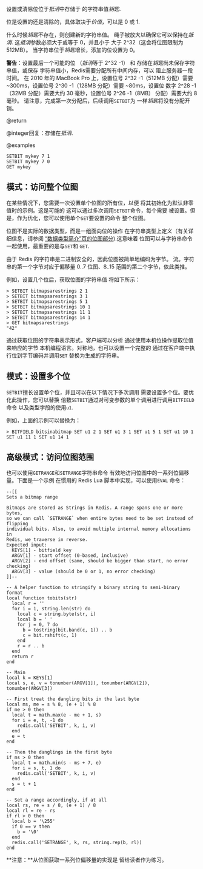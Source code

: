 设置或清除位位于*抵消*中存储于 的字符串值*钥匙*.

位是设置的还是清除的，具体取决于*价值*，可以是 0 或
1\.

什么时候*钥匙*不存在，则创建新的字符串值。
绳子被放大以确保它可以保持在*抵消*.
这*抵消*参数必须大于或等于 0，并且小于
大于 2^32（这会将位图限制为 512MB）。
当字符串位于*钥匙*增长，添加的位设置为 0。

**警告**：设置最后一个可能的位 （*抵消*等于 2^32 -1） 和
存储在*钥匙*尚未保存字符串值，或保存
字符串值小，Redis需要分配所有中间内存，可以
阻止服务器一段时间。
在 2010 年的 MacBook Pro 上，设置位号 2^32 -1（512MB 分配）需要
\~300ms，设置位号 2^30 -1（128MB 分配）需要 ~80ms，设置位
数字 2^28 -1（32MB 分配）需要大约 30 毫秒，设置位号 2^26 -1（8MB）
分配）需要大约 8 毫秒。
请注意，完成第一次分配后，后续调用`SETBIT`为
一样*钥匙*将没有分配开销。

@return

@integer回复：存储在*抵消*.

@examples

```cli
SETBIT mykey 7 1
SETBIT mykey 7 0
GET mykey
```

## 模式：访问整个位图

在某些情况下，您需要一次设置单个位图的所有位，以便
将其初始化为默认非零值时的示例。这是可能的
这可以通过多次调用`SETBIT`命令，每个需要
被设置。但是，作为优化，您可以使用单个`SET`要设置的命令
整个位图。

位图不是实际的数据类型，而是一组面向位的操作
在字符串类型上定义（有关详细信息，请参阅
[“数据类型简介”页的位图部分][ti]).这意味着
位图可以与字符串命令一起使用，最重要的是与`SET`和
`GET`.

由于 Redis 的字符串是二进制安全的，因此位图被简单地编码为字节。
流。字符串的第一个字节对应于偏移量 0..7
位图、8..15 范围的第二个字节，依此类推。

例如，设置几个位后，获取位图的字符串值
将如下所示：

    > SETBIT bitmapsarestrings 2 1
    > SETBIT bitmapsarestrings 3 1
    > SETBIT bitmapsarestrings 5 1
    > SETBIT bitmapsarestrings 10 1
    > SETBIT bitmapsarestrings 11 1
    > SETBIT bitmapsarestrings 14 1
    > GET bitmapsarestrings
    "42"

通过获取位图的字符串表示形式，客户端可以分析
通过使用本机位操作提取位值来响应的字节
本机编程语言。对称地，也可以设置一个完整的
通过在客户端中执行位到字节编码并调用`SET`
替换为生成的字符串。

[ti]: /topics/data-types-intro#bitmaps

## 模式：设置多个位

`SETBIT`擅长设置单个位，并且可以在以下情况下多次调用
需要设置多个位。要优化此操作，您可以替换
倍数`SETBIT`通过对可变参数的单个调用进行调用`BITFIELD`命令
以及类型字段的使用`u1`.

例如，上面的示例可以替换为：

    > BITFIELD bitsinabitmap SET u1 2 1 SET u1 3 1 SET u1 5 1 SET u1 10 1 SET u1 11 1 SET u1 14 1

## 高级模式：访问位图范围

也可以使用`GETRANGE`和`SETRANGE`字符串命令
有效地访问位图中的一系列位偏移量。下面是一个示例
在惯用的 Redis Lua 脚本中实现，可以使用`EVAL`
命令：

    --[[
    Sets a bitmap range

    Bitmaps are stored as Strings in Redis. A range spans one or more bytes,
    so we can call `SETRANGE` when entire bytes need to be set instead of flipping
    individual bits. Also, to avoid multiple internal memory allocations in
    Redis, we traverse in reverse.
    Expected input:
      KEYS[1] - bitfield key
      ARGV[1] - start offset (0-based, inclusive)
      ARGV[2] - end offset (same, should be bigger than start, no error checking)
      ARGV[3] - value (should be 0 or 1, no error checking)
    ]]--

    -- A helper function to stringify a binary string to semi-binary format
    local function tobits(str)
      local r = ''
      for i = 1, string.len(str) do
        local c = string.byte(str, i)
        local b = ' '
        for j = 0, 7 do
          b = tostring(bit.band(c, 1)) .. b
          c = bit.rshift(c, 1)
        end
        r = r .. b
      end
      return r
    end

    -- Main
    local k = KEYS[1]
    local s, e, v = tonumber(ARGV[1]), tonumber(ARGV[2]), tonumber(ARGV[3])

    -- First treat the dangling bits in the last byte
    local ms, me = s % 8, (e + 1) % 8
    if me > 0 then
      local t = math.max(e - me + 1, s)
      for i = e, t, -1 do
        redis.call('SETBIT', k, i, v)
      end
      e = t
    end

    -- Then the danglings in the first byte
    if ms > 0 then
      local t = math.min(s - ms + 7, e)
      for i = s, t, 1 do
        redis.call('SETBIT', k, i, v)
      end
      s = t + 1
    end

    -- Set a range accordingly, if at all
    local rs, re = s / 8, (e + 1) / 8
    local rl = re - rs
    if rl > 0 then
      local b = '\255'
      if 0 == v then
        b = '\0'
      end
      redis.call('SETRANGE', k, rs, string.rep(b, rl))
    end

**注意：**从位图获取一系列位偏移量的实现是
留给读者作为练习。
